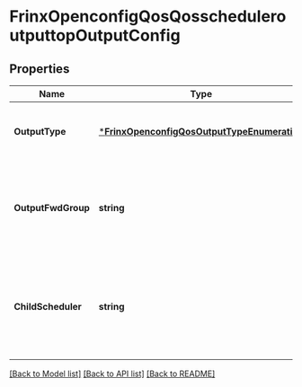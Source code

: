 # FrinxOpenconfigQosQosscheduleroutputtopOutputConfig

## Properties
Name | Type | Description | Notes
------------ | ------------- | ------------- | -------------
**OutputType** | [***FrinxOpenconfigQosOutputTypeEnumeration**](frinx.openconfig.qos.OutputTypeEnumeration.md) | Optional[Describes the type of output sink for the scheduler.] REF:Optional.empty | [optional] [default to null]
**OutputFwdGroup** | **string** | Optional[When the scheduler output type is a forwarding group, this leaf provides a reference to the forwarding group.] REF:Optional.empty | [optional] [default to null]
**ChildScheduler** | **string** | Optional[When the scheduler output type is a child scheduler, this leaf provides a reference to the downstream scheduler.] REF:Optional.empty | [optional] [default to null]

[[Back to Model list]](../README.md#documentation-for-models) [[Back to API list]](../README.md#documentation-for-api-endpoints) [[Back to README]](../README.md)


